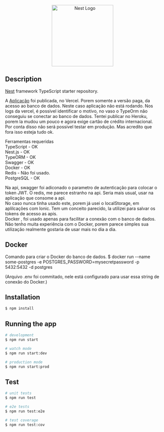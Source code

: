 <p align="center">
  <a href="http://nestjs.com/" target="blank"><img src="https://nestjs.com/img/logo-small.svg" width="200" alt="Nest Logo" /></a>
</p>

[circleci-image]: https://img.shields.io/circleci/build/github/nestjs/nest/master?token=abc123def456
[circleci-url]: https://circleci.com/gh/nestjs/nest

## Description

[Nest](https://github.com/nestjs/nest) framework TypeScript starter repository.


A <a href="https://vercel-nest-4riiny404-joaos-projects-5bb97a9e.vercel.app/">Aplicação</a> foi publicada, no Vercel. Porem somente a versão paga, da acesso ao banco de dados.
Neste caso aplicação não está rodando. Nos logs da vercel, é possivel identificar o motivo, no vaso o TypeOrm não conseguiu se conectar ao banco de dados. Tentei publicar no Heroku,
porem la mudou um pouco e agora exige cartão de crédito internacional. 
Por conta disso não será possivel testar em produção. Mas acredito que fora isso esteja tudo ok.



Ferramentas requeridas
<br>
TypeScript - OK
<br>
Nest.js - OK
<br>
TypeORM - OK
<br>
Swagger - OK
<br>
Docker - OK
<br>
Redis - Não foi usado.
<br>
PostgreSQL - OK


Na api, swagger foi adiconado o parametro de autenticação para colocar o token JWT. O redis, me parece estranho na api. Seria mais usual, usar na aplicação que consome a api.
<br>
No caso nunca tinha usado este, porem já usei o localStorage, em aplilcações com Ionic. Tem um conceito parecido, la utilizei para salvar os tokens de acesso as apis. 
<br>
Docker , foi usado apenas para facilitar a conexão com o banco de dados. Não tenho muita experiência com o Docker, porem parece simples sua utilização realmente gostaria de usar mais no dia a dia.
<br>



## Docker
Comando para criar o Docker do banco de dados. 
$  docker run --name some-postgres -e POSTGRES_PASSWORD=mysecretpassword -p 5432:5432 -d postgres

(Arquivo .env foi commitado, nele está configurado para usar essa string de conexão do Docker.)

## Installation

```bash
$ npm install
```

## Running the app

```bash
# development
$ npm run start

# watch mode
$ npm run start:dev

# production mode
$ npm run start:prod
```

## Test

```bash
# unit tests
$ npm run test

# e2e tests
$ npm run test:e2e

# test coverage
$ npm run test:cov
```

